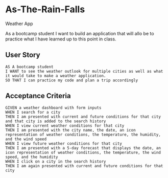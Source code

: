 # As-The-Rain-Falls
Weather App


As a bootcamp student I want to build an application that will allo be to practice what I have learned up to this point in class.

## User Story

```
AS A bootcamp student
I WANT to see the weather outlook for multiple cities as well as what it would take to make a weather application.
SO THAT I can practice my code and plan a trip accordingly
```

## Acceptance Criteria

```
GIVEN a weather dashboard with form inputs
WHEN I search for a city
THEN I am presented with current and future conditions for that city and that city is added to the search history
WHEN I view current weather conditions for that city
THEN I am presented with the city name, the date, an icon representation of weather conditions, the temperature, the humidity, and the wind speed
WHEN I view future weather conditions for that city
THEN I am presented with a 5-day forecast that displays the date, an icon representation of weather conditions, the temperature, the wind speed, and the humidity
WHEN I click on a city in the search history
THEN I am again presented with current and future conditions for that city
